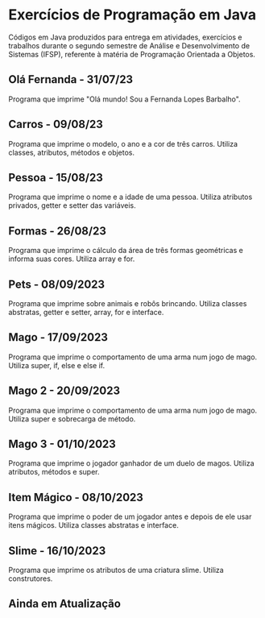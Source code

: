 # Exercícios de Programação em Java
Códigos em Java produzidos para entrega em atividades, exercícios e trabalhos durante o segundo semestre de Análise e Desenvolvimento de Sistemas (IFSP), referente à matéria de Programação Orientada a Objetos.

## Olá Fernanda - 31/07/23
Programa que imprime "Olá mundo! Sou a Fernanda Lopes Barbalho".

## Carros - 09/08/23
Programa que imprime o modelo, o ano e a cor de três carros. Utiliza classes, atributos, métodos e objetos.

## Pessoa - 15/08/23
Programa que imprime o nome e a idade de uma pessoa. Utiliza atributos privados, getter e setter das variáveis.

## Formas - 26/08/23
Programa que imprime o cálculo da área de três formas geométricas e informa suas cores. Utiliza array e for.

## Pets - 08/09/2023
Programa que imprime sobre animais e robôs brincando. Utiliza classes abstratas, getter e setter, array, for e interface.

## Mago - 17/09/2023
Programa que imprime o comportamento de uma arma num jogo de mago. Utiliza super, if, else e else if.

## Mago 2 - 20/09/2023
Programa que imprime o comportamento de uma arma num jogo de mago. Utiliza super e sobrecarga de método.

## Mago 3 - 01/10/2023
Programa que imprime o jogador ganhador de um duelo de magos. Utiliza atributos, métodos e super.

## Item Mágico - 08/10/2023
Programa que imprime o poder de um jogador antes e depois de ele usar itens mágicos. Utiliza classes abstratas e interface.

## Slime - 16/10/2023
Programa que imprime os atributos de uma criatura slime. Utiliza construtores.

## Ainda em Atualização
